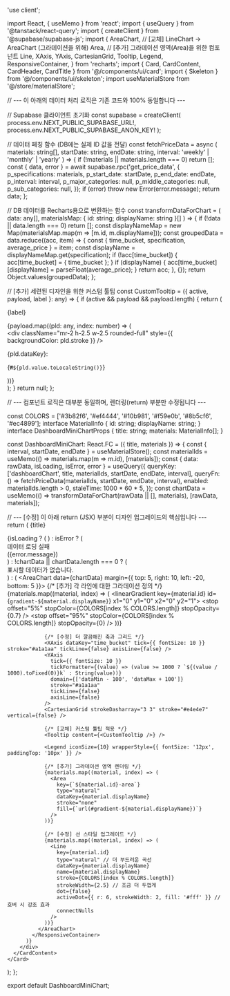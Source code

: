 'use client';

import React, { useMemo } from 'react';
import { useQuery } from '@tanstack/react-query';
import { createClient } from '@supabase/supabase-js';
import {
  AreaChart, // [교체] LineChart -> AreaChart (그라데이션을 위해)
  Area,      // [추가] 그라데이션 영역(Area)을 위한 컴포넌트
  Line,
  XAxis,
  YAxis,
  CartesianGrid,
  Tooltip,
  Legend,
  ResponsiveContainer,
} from 'recharts';
import { Card, CardContent, CardHeader, CardTitle } from '@/components/ui/card';
import { Skeleton } from '@/components/ui/skeleton';
import useMaterialStore from '@/store/materialStore';

// --- 이 아래의 데이터 처리 로직은 기존 코드와 100% 동일합니다 ---

// Supabase 클라이언트 초기화
const supabase = createClient(
  process.env.NEXT_PUBLIC_SUPABASE_URL!,
  process.env.NEXT_PUBLIC_SUPABASE_ANON_KEY!
);

// 데이터 페칭 함수 (DB에는 실제 ID 값을 전달)
const fetchPriceData = async (
  materials: string[],
  startDate: string,
  endDate: string,
  interval: 'weekly' | 'monthly' | 'yearly'
) => {
  if (!materials || materials.length === 0) return [];
  const { data, error } = await supabase.rpc('get_price_data', {
    p_specifications: materials, p_start_date: startDate, p_end_date: endDate, p_interval: interval,
    p_major_categories: null, p_middle_categories: null, p_sub_categories: null,
  });
  if (error) throw new Error(error.message);
  return data;
};

// DB 데이터를 Recharts용으로 변환하는 함수
const transformDataForChart = (
  data: any[],
  materialsMap: { id: string; displayName: string }[]
) => {
  if (!data || data.length === 0) return [];
  const displayNameMap = new Map(materialsMap.map(m => [m.id, m.displayName]));
  const groupedData = data.reduce((acc, item) => {
    const { time_bucket, specification, average_price } = item;
    const displayName = displayNameMap.get(specification);
    if (!acc[time_bucket]) { acc[time_bucket] = { time_bucket }; }
    if (displayName) { acc[time_bucket][displayName] = parseFloat(average_price); }
    return acc;
  }, {});
  return Object.values(groupedData);
};

// [추가] 세련된 디자인을 위한 커스텀 툴팁
const CustomTooltip = ({ active, payload, label }: any) => {
  if (active && payload && payload.length) {
    return (
      <div className="rounded-lg border bg-background p-2 shadow-sm">
        <p className="text-sm font-bold text-foreground">{label}</p>
        {payload.map((pld: any, index: number) => (
          <div key={index} className="mt-1 flex items-center justify-between text-sm">
            <div className="flex items-center">
              <div className="mr-2 h-2.5 w-2.5 rounded-full" style={{ backgroundColor: pld.stroke }} />
              <p className="text-muted-foreground">{pld.dataKey}:</p>
            </div>
            <p className="ml-4 font-semibold">{`₩${pld.value.toLocaleString()}`}</p>
          </div>
        ))}
      </div>
    );
  }
  return null;
};


// --- 컴포넌트 로직은 대부분 동일하며, 렌더링(return) 부분만 수정됩니다 ---

const COLORS = ['#3b82f6', '#ef4444', '#10b981', '#f59e0b', '#8b5cf6', '#ec4899'];
interface MaterialInfo { id: string; displayName: string; }
interface DashboardMiniChartProps { title: string; materials: MaterialInfo[]; }

const DashboardMiniChart: React.FC<DashboardMiniChartProps> = ({ title, materials }) => {
  const { interval, startDate, endDate } = useMaterialStore();
  const materialIds = useMemo(() => materials.map(m => m.id), [materials]);
  const { data: rawData, isLoading, isError, error } = useQuery({
    queryKey: ['dashboardChart', title, materialIds, startDate, endDate, interval],
    queryFn: () => fetchPriceData(materialIds, startDate, endDate, interval),
    enabled: materialIds.length > 0,
    staleTime: 1000 * 60 * 5,
  });
  const chartData = useMemo(() => transformDataForChart(rawData || [], materials), [rawData, materials]);

  // --- [수정] 이 아래 return (JSX) 부분이 디자인 업그레이드의 핵심입니다 ---
  return (
    <Card>
      <CardHeader>
        <CardTitle className="text-md font-semibold">{title}</CardTitle>
      </CardHeader>
      <CardContent>
        <div className="h-64 w-full">
          {isLoading ? (
            <Skeleton className="h-full w-full" />
          ) : isError ? (
            <div className="flex h-full items-center justify-center text-center text-sm text-red-500">
              데이터 로딩 실패<br/>({error.message})
            </div>
          ) : !chartData || chartData.length === 0 ? (
            <div className="flex h-full items-center justify-center text-sm text-gray-500">
              표시할 데이터가 없습니다.
            </div>
          ) : (
            <ResponsiveContainer width="100%" height="100%">
              <AreaChart data={chartData} margin={{ top: 5, right: 10, left: -20, bottom: 5 }}>
                {/* [추가] 각 라인에 대한 그라데이션 정의 */}
                <defs>
                  {materials.map((material, index) => (
                    <linearGradient key={material.id} id={`gradient-${material.displayName}`} x1="0" y1="0" x2="0" y2="1">
                      <stop offset="5%" stopColor={COLORS[index % COLORS.length]} stopOpacity={0.7} />
                      <stop offset="95%" stopColor={COLORS[index % COLORS.length]} stopOpacity={0} />
                    </linearGradient>
                  ))}
                </defs>

                {/* [수정] 더 깔끔해진 축과 그리드 */}
                <XAxis dataKey="time_bucket" tick={{ fontSize: 10 }} stroke="#a1a1aa" tickLine={false} axisLine={false} />
                <YAxis
                  tick={{ fontSize: 10 }}
                  tickFormatter={(value) => (value >= 1000 ? `${(value / 1000).toFixed(0)}k` : String(value))}
                  domain={['dataMin - 100', 'dataMax + 100']}
                  stroke="#a1a1aa"
                  tickLine={false}
                  axisLine={false}
                />
                <CartesianGrid strokeDasharray="3 3" stroke="#e4e4e7" vertical={false} />
                
                {/* [교체] 커스텀 툴팁 적용 */}
                <Tooltip content={<CustomTooltip />} />
                
                <Legend iconSize={10} wrapperStyle={{ fontSize: '12px', paddingTop: '10px' }} />

                {/* [추가] 그라데이션 영역 렌더링 */}
                {materials.map((material, index) => (
                  <Area
                    key={`${material.id}-area`}
                    type="natural"
                    dataKey={material.displayName}
                    stroke="none"
                    fill={`url(#gradient-${material.displayName})`}
                  />
                ))}

                {/* [수정] 선 스타일 업그레이드 */}
                {materials.map((material, index) => (
                  <Line
                    key={material.id}
                    type="natural" // 더 부드러운 곡선
                    dataKey={material.displayName}
                    name={material.displayName}
                    stroke={COLORS[index % COLORS.length]}
                    strokeWidth={2.5} // 조금 더 두껍게
                    dot={false}
                    activeDot={{ r: 6, strokeWidth: 2, fill: '#fff' }} // 호버 시 강조 효과
                    connectNulls
                  />
                ))}
              </AreaChart>
            </ResponsiveContainer>
          )}
        </div>
      </CardContent>
    </Card>
  );
};

export default DashboardMiniChart;